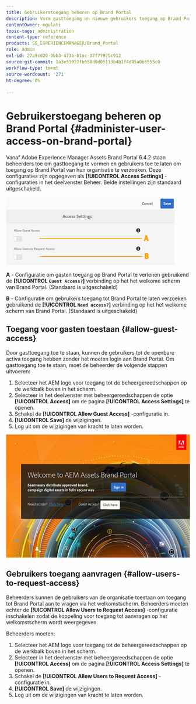 ```yaml
---
title: Gebruikerstoegang beheren op Brand Portal
description: Vorm gasttoegang en nieuwe gebruikers toegang op Brand Portal.
contentOwner: mgulati
topic-tags: administration
content-type: reference
products: SG_EXPERIENCEMANAGER/Brand_Portal
role: Admin
exl-id: 27a9cd26-9bb3-473b-b1ac-37f77975c912
source-git-commit: 1a3e51922fb658d9d05113b4b1f4d05a0b6555c0
workflow-type: tm+mt
source-wordcount: '271'
ht-degree: 0%

---
```


# Gebruikerstoegang beheren op Brand Portal {#administer-user-access-on-brand-portal}

Vanaf Adobe Experience Manager Assets Brand Portal 6.4.2 staan beheerders toe om gasttoegang te vormen en gebruikers toe te laten om toegang op Brand Portal van hun organisatie te verzoeken. Deze configuraties zijn opgegeven als **[!UICONTROL Access Settings]** -configuraties in het deelvenster Beheer. Beide instellingen zijn standaard uitgeschakeld.

![](assets/access-configs.png)

**A** - Configuratie om gasten toegang op Brand Portal te verlenen gebruikend de **[!UICONTROL `Guest Access?`]** verbinding op het het welkome scherm van Brand Portal. (Standaard is uitgeschakeld)

**B** - Configuratie om gebruikers toegang tot Brand Portal te laten verzoeken gebruikend de **[!UICONTROL `Need access?`]** verbinding op het het welkome scherm van Brand Portal. (Standaard is uitgeschakeld)

## Toegang voor gasten toestaan {#allow-guest-access}

Door gasttoegang toe te staan, kunnen de gebruikers tot de openbare activa toegang hebben zonder het moeten login aan Brand Portal.
Om gasttoegang toe te staan, moet de beheerder de volgende stappen uitvoeren:

1. Selecteer het AEM logo voor toegang tot de beheergereedschappen op de werkbalk boven in het scherm.
1. Selecteer in het deelvenster met beheergereedschappen de optie **[!UICONTROL Access]** om de pagina **[!UICONTROL Access Settings]** te openen.
1. Schakel de **[!UICONTROL Allow Guest Access]** -configuratie in.
1. **[!UICONTROL Save]** de wijzigingen.
1. Log uit om de wijzigingen van kracht te laten worden.

![](assets/bp-welcome-screen.png)

## Gebruikers toegang aanvragen {#allow-users-to-request-access}

Beheerders kunnen de gebruikers van de organisatie toestaan om toegang tot Brand Portal aan te vragen via het welkomstscherm. Beheerders moeten echter de **[!UICONTROL Allow Users to Request Access]** -configuratie inschakelen zodat de koppeling voor toegang tot aanvragen op het welkomstscherm wordt weergegeven.

Beheerders moeten:

1. Selecteer het AEM logo voor toegang tot de beheergereedschappen op de werkbalk boven in het scherm.
1. Selecteer in het deelvenster met beheergereedschappen de optie **[!UICONTROL Access]** om de pagina **[!UICONTROL Access Settings]** te openen.
1. Schakel de **[!UICONTROL Allow Users to Request Access]** -configuratie in.
1. **[!UICONTROL Save]** de wijzigingen.
1. Log uit om de wijzigingen van kracht te laten worden.
